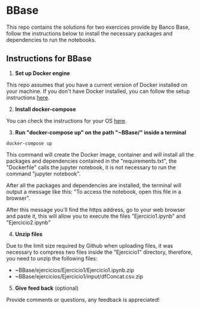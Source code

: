 # BBase

This repo contains the solutions for two exercices provide by Banco Base, follow the instructions below to install the necessary packages and dependencies to run the notebooks. 


## Instructions for BBase

1. **Set up Docker engine**

This repo assumes that you have a current version of Docker installed on your machine. If you don't have Docker installed, you can follow the setup instructions [here](https://docs.docker.com/get-started/#download-and-install-docker).

2. **Install docker-compose**

You can check the instructions for your OS [here](https://docs.docker.com/compose/install/).


3. **Run "docker-compose up" on the path "~BBase/" inside a terminal**

```
docker-compose up
```

This command will create the Docker image, container and will install all the packages and dependencies contained in the "requirements.txt", the "Dockerfile" calls the jupyter notebook, it is not necessary to run the command "jupyter notebook". 

After all the packages and dependencies are installed, the terminal will output a message like this: "To access the notebook, open this file in a browser". 
 
After this message you'll find the https address, go to your web browser and paste it, this will allow you to execute the files "Ejercicio1.ipynb" and "Ejercicio2.ipynb"

4. **Unzip files**

Due to the limit size required by Github when uploading files, it was necessary to compress two files inside the "Ejercicio1" directory, therefore, you need to unzip the following files:

 - ~BBase/ejercicios/Ejercicio1/Ejercicio1.ipynb.zip
 - ~BBase/ejercicios/Ejercicio1/input/dfConcat.csv.zip


5. **Give feed back** (optional)

Provide comments or questions, any feedback is appreciated! 
